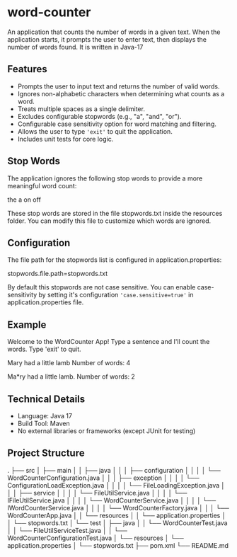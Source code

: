 # word-counter

An application that counts the number of words in a given text.
When the application starts, it prompts the user to enter text, then displays the number of words found.
It is written in Java-17



## Features

- Prompts the user to input text and returns the number of valid words.
- Ignores non-alphabetic characters when determining what counts as a word.
- Treats multiple spaces as a single delimiter.
- Excludes configurable stopwords (e.g., "a", "and", "or").
- Configurable case sensitivity option for word matching and filtering.
- Allows the user to type `'exit'` to quit the application.
- Includes unit tests for core logic.

## Stop Words
The application ignores the following stop words to provide a more meaningful word count:

the
a
on
off

These stop words are stored in the file stopwords.txt inside the resources folder.
You can modify this file to customize which words are ignored.

## Configuration
The file path for the stopwords list is configured in application.properties:

stopwords.file.path=stopwords.txt

By default this stopwords are not case sensitive.
You can enable case-sensitivity by setting it's configuration `'case.sensitive=true'` in application.properties file.


## Example

Welcome to the WordCounter App!
Type a sentence and I'll count the words.
Type 'exit' to quit.

Mary had a little lamb
Number of words: 4

Ma*ry had a little lamb.
Number of words: 2

## Technical Details

- Language: Java 17
- Build Tool: Maven
- No external libraries or frameworks (except JUnit for testing)

## Project Structure

.
├── src
│   ├── main
│   │   ├── java
│   │   │   ├── configuration
│   │   │   │   └── WordCounterConfiguration.java
│   │   │   ├── exception
│   │   │   │   └── ConfigurationLoadException.java
│   │   │   │   └── FileLoadingException.java
│   │   │   ├── service
│   │   │   │   └── FileUtilService.java
│   │   │   │   └── IFileUtilService.java
│   │   │   │   └── WordCounterService.java
│   │   │   │   └── IWordCounterService.java
│   │   │   │   └── WordCounterFactory.java
│   │   │   └── WordCounterApp.java
│   │   └── resources
│   │       └── application.properties
│   │       └── stopwords.txt
│   └── test
│       ├── java
│       │   └── WordCounterTest.java
│       │   └── FileUtilServiceTest.java
│       │   └── WordCounterConfigurationTest.java
│       └── resources
│           └── application.properties
│           └── stopwords.txt
├── pom.xml
└── README.md

